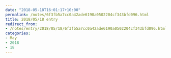 ```yaml
---
date: "2018-05-18T16:01:17+10:00"
permalink: /notes/6f3fb5a7cc0a42ade6190a0502204cf343bfd096.html
title: 2018/05/18 entry
redirect_from:
- /notes/entry/2018/05/18/6f3fb5a7cc0a42ade6190a0502204cf343bfd096.html
categories:
- May
- 2018
- 18
---
```

